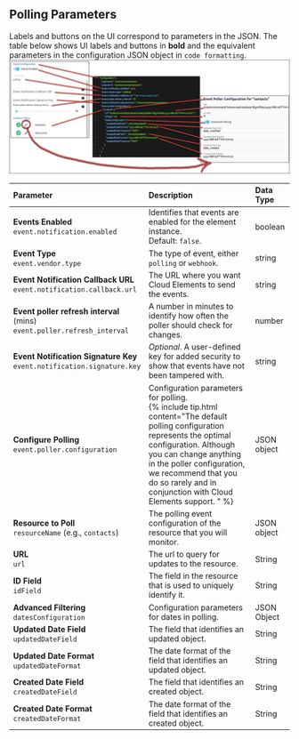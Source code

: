 ## Polling Parameters

Labels and buttons on the UI correspond to parameters in the JSON. The table below shows UI labels and buttons in **bold** and the equivalent parameters in the configuration JSON object in `code formatting`.
![UI and JSON](/assets/img/events/ui-to-json.png)

| Parameter | Description   | Data Type |
| :------------- | :------------- | :------------- |
| **Events Enabled** </br>`event.notification.enabled` | Identifies that events are enabled for the element instance.</br>Default: `false`.  | boolean |
| **Event Type**</br>`event.vendor.type` |  The type of event, either `polling` or `webhook`. | string |
| **Event Notification Callback URL**</br>`event.notification.callback.url` |  The URL where you want Cloud Elements to send the events. | string |
| **Event poller refresh interval** (mins)</br>`event.poller.refresh_interval`  | A number in minutes to identify how often the poller should check for changes. |  number |
| **Event Notification Signature Key** </br>`event.notification.signature.key` | *Optional*. A user-defined key for added security to show that events have not been tampered with. | string |
| **Configure Polling**</br>`event.poller.configuration`  | Configuration parameters for polling.</br> {% include tip.html content="The default polling configuration represents the optimal configuration. Although you can change anything in the poller configuration, we recommend that you do so rarely and in conjunction with Cloud Elements support.  " %}  | JSON object |
| **Resource to Poll** </br>`resourceName` (e.g., `contacts`) | The polling event configuration of the resource that you will monitor. | JSON object |
| **URL**</br>`url` | The url to query for updates to the resource.  | String |
| **ID Field**</br>`idField` | The field in the resource that is used to uniquely identify it.  | String |
| **Advanced Filtering**</br>`datesConfiguration` | Configuration parameters for dates in polling. | JSON Object |
| **Updated Date Field**</br>`updatedDateField` | The field that identifies an updated object. | String |
| **Updated Date Format**</br>`updatedDateFormat` | The date format of the field that identifies an updated object.  | String |
| **Created Date Field**</br>`createdDateField` | The field that identifies an created object. | String |
| **Created Date Format**</br>`createdDateFormat` | The date format of the field that identifies an created object.  | String |
